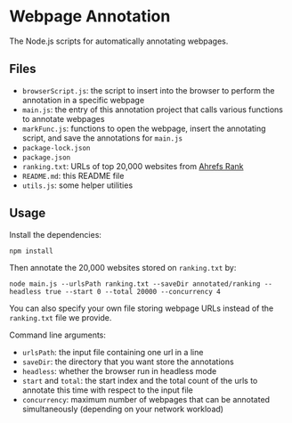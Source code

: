 # Webpage Annotation

The Node.js scripts for automatically annotating webpages.

## Files

- `browserScript.js`: the script to insert into the browser to perform the annotation in a specific webpage
- `main.js`: the entry of this annotation project that calls various functions to annotate webpages
- `markFunc.js`: functions to open the webpage, insert the annotating script, and save the annotations for `main.js`
- `package-lock.json`
- `package.json`
- `ranking.txt`: URLs of top 20,000 websites from [Ahrefs Rank](https://app.ahrefs.com/ahrefs-top)
- `README.md`: this README file
- `utils.js`: some helper utilities

## Usage

Install the dependencies:

```
npm install
```

Then annotate the 20,000 websites stored on `ranking.txt` by:

```
node main.js --urlsPath ranking.txt --saveDir annotated/ranking --headless true --start 0 --total 20000 --concurrency 4
```

You can also specify your own file storing webpage URLs instead of the `ranking.txt` file we provide.

Command line arguments:

- `urlsPath`: the input file containing one url in a line
- `saveDir`: the directory that you want store the annotations
- `headless`: whether the browser run in headless mode
- `start` and `total`: the start index and the total count of the urls to annotate this time with respect to the input file
- `concurrency`: maximum number of webpages that can be annotated simultaneously (depending on your network workload)
